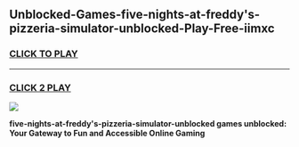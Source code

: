 
## Unblocked-Games-five-nights-at-freddy's-pizzeria-simulator-unblocked-Play-Free-iimxc
<h3>
<a href="https://premium76.site?title=five-nights-at-freddy's-pizzeria-simulator-unblocked&ref=18A1">CLICK TO PLAY</a></h3>
<hr>

<h3>
<a href="https://premium76.site?title=five-nights-at-freddy's-pizzeria-simulator-unblocked&ref=18A1">CLICK 2 PLAY</a>
  
</h3>

<a href="https://premium76.site?title=five-nights-at-freddy's-pizzeria-simulator-unblocked&ref=18A1"><img src="https://clearcache.store/games.png"></a>


**five-nights-at-freddy's-pizzeria-simulator-unblocked games unblocked: Your Gateway to Fun and Accessible Online Gaming**
